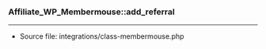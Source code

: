 ### Affiliate_WP_Membermouse::add_referral

----

- Source file: integrations/class-membermouse.php
